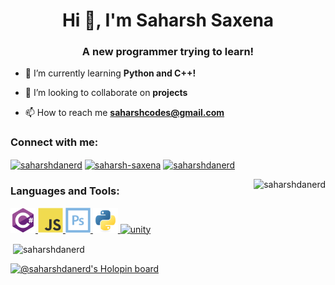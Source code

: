 <h1 align="center">Hi 👋, I'm Saharsh Saxena</h1>
<h3 align="center">A new programmer trying to learn!</h3>

- 🌱 I’m currently learning **Python and C++!**

- 👯 I’m looking to collaborate on **projects**

- 📫 How to reach me **saharshcodes@gmail.com**

<h3 align="left">Connect with me:</h3>
<p align="left">
<a href="https://twitter.com/saharshdanerd" target="blank"><img align="center" src="https://raw.githubusercontent.com/rahuldkjain/github-profile-readme-generator/master/src/images/icons/Social/twitter.svg" alt="saharshdanerd" height="30" width="40" /></a>
<a href="https://linkedin.com/in/saharsh-saxena" target="blank"><img align="center" src="https://raw.githubusercontent.com/rahuldkjain/github-profile-readme-generator/master/src/images/icons/Social/linked-in-alt.svg" alt="saharsh-saxena" height="30" width="40" /></a>
<a href="https://instagram.com/saharshdanerd" target="blank"><img align="center" src="https://raw.githubusercontent.com/rahuldkjain/github-profile-readme-generator/master/src/images/icons/Social/instagram.svg" alt="saharshdanerd" height="30" width="40" /></a>
</p>

<p><img align="right" src="https://github-readme-stats.vercel.app/api/top-langs?username=saharshdanerd&show_icons=true&theme=onedark&locale=en&layout=compact" alt="saharshdanerd" /></p>

<h3 align="left">Languages and Tools:</h3>
<p align="left"> <a href="https://www.w3schools.com/cs/" target="_blank" rel="noreferrer"> <img src="https://raw.githubusercontent.com/devicons/devicon/master/icons/csharp/csharp-original.svg" alt="csharp" width="40" height="40"/> </a> <a href="https://developer.mozilla.org/en-US/docs/Web/JavaScript" target="_blank" rel="noreferrer"> <img src="https://raw.githubusercontent.com/devicons/devicon/master/icons/javascript/javascript-original.svg" alt="javascript" width="40" height="40"/> </a> <a href="https://www.photoshop.com/en" target="_blank" rel="noreferrer"> <img src="https://raw.githubusercontent.com/devicons/devicon/master/icons/photoshop/photoshop-line.svg" alt="photoshop" width="40" height="40"/> </a> <a href="https://www.python.org" target="_blank" rel="noreferrer"> <img src="https://raw.githubusercontent.com/devicons/devicon/master/icons/python/python-original.svg" alt="python" width="40" height="40"/> </a> <a href="https://unity.com/" target="_blank" rel="noreferrer"> <img src="https://www.vectorlogo.zone/logos/unity3d/unity3d-icon.svg" alt="unity" width="40" height="40"/> </a> </p>

<p>&nbsp;<img align="center" src="https://github-readme-stats.vercel.app/api?username=saharshdanerd&show_icons=true&theme=onedark&locale=en" alt="saharshdanerd" /></p>

[![@saharshdanerd's Holopin board](https://holopin.io/api/user/board?user=saharshdanerd)](https://holopin.io/@saharshdanerd)

<!---
SaharshDaNerd/SaharshDaNerd is a ✨ special ✨ repository because its `README.md` (this file) appears on your GitHub profile.
You can click the Preview link to take a look at your changes.
--->
